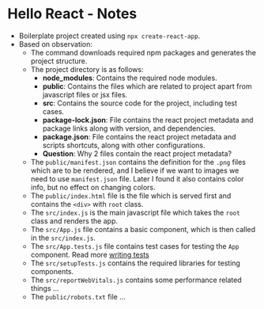# Hello React - Notes

- Boilerplate project created using `npx create-react-app`.
- Based on observation:
    - The command downloads required npm packages and generates the project structure.
    - The project directory is as follows:
        - **node_modules**: Contains the required node modules.
        - **public**: Contains the files which are related to project apart from javascript files or jsx files.
        - **src**: Contains the source code for the project, including test cases.
        - **package-lock.json**: File contains the react project metadata and package links along with version, and dependencies.
        - **package.json**: File contains the react project metadata and scripts shortcuts, along with other configurations.
        - **Question**: Why 2 files contain the react project metadata?
    - The `public/manifest.json` contains the definition for the `.png` files which are to be rendered, and I believe if we want to images we need to use `manifest.json` file. Later I found it also contains color info, but no effect on changing colors.
    - The `public/index.html` file is the file which is served first and contains the `<div>` with `root` class.
    - The `src/index.js` is the main javascript file which takes the `root` class and renders the app.
    - The `src/App.js` file contains a basic component, which is then called in the `src/index.js`.
    - The `src/App.tests.js` file contains test cases for testing the `App` component. Read more [writing tests](./WritingTests.md)
    - The `src/setupTests.js` contains the required libraries for testing components.
    - The `src/reportWebVitals.js` contains some performance related things ...
    - The `public/robots.txt` file ...